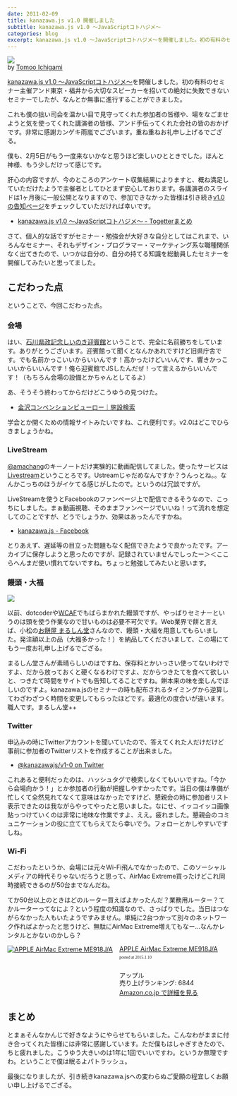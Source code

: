 ```yaml
---
date: 2011-02-09
title: kanazawa.js v1.0 開催しました
subtitle: kanazawa.js v1.0 〜JavaScriptコトハジメ〜 
categories: blog
excerpt: kanazawa.js v1.0 〜JavaScriptコトハジメ〜を開催しました。初の有料のセミナー主催&東京・福井から大切なスピーカーを招いての絶対に失敗できないセミナーでしたが、なんとか無事に進行することができました。
---
```


[![](/mol/images/2011/0209-00.jpg)](https://www.flickr.com/photos/icgm/5419101172/in/photolist-9fP2kF-9fSiYQ-9fP2ot-9fS7AU-9fP2rF-9fS7Gw-9fP2Gv-9fP2Ln-aqbc4o-aqbcc1-aq8v9Z-9yW7zR-a63EJs-aq8v3x-a6zofL-a6McU9-a6Md2j-bRTA2n-6LXda2)  
by [Tomoo Ichigami](https://www.flickr.com/photos/icgm/)

[kanazawa.js v1.0 〜JavaScriptコトハジメ〜](http://kanazawajs.tumblr.com/v1-0/)を開催しました。初の有料のセミナー主催アンド東京・福井から大切なスピーカーを招いての絶対に失敗できないセミナーでしたが、なんとか無事に進行することができました。

これも僕の拙い司会を温かい目で見守ってくれた参加者の皆様や、場をなごませようと気を使ってくれた講演者の皆様、アンド手伝ってくれた会社の皆のおかげです。非常に感謝カンゲキ雨嵐でございます。重ね重ねお礼申し上げるでござる。

僕も、2月5日がもう一度来ないかなと思うほど楽しいひとときでした。ほんと神様、もう少しだけって感じです。

肝心の内容ですが、今のところのアンケート収集結果によりますと、概ね満足していただけたようで主催者としてひとまず安心しております。各講演者のスライドは1ヶ月後に一般公開となりますので、参加できなかった皆様は引き続き[v1.0の告知ページ](http://kanazawajs.tumblr.com/v1-0/)をチェックしていただければ幸いです。

+ [kanazawa.js v1.0 〜JavaScriptコトハジメ〜 - Togetterまとめ](http://togetter.com/li/97471)

さて、個人的な話ですがセミナー・勉強会が大好きな自分としてはこれまで、いろんなセミナー、それもデザイン・プログラマー・マーケティング系な職種関係なく出てきたので、いつかは自分の、自分の持てる知識を総動員したセミナーを開催してみたいと思ってました。

## こだわった点

ということで、今回こだわった点。

### 会場

はい、[石川県政記念しいのき迎賓館](http://www.shiinoki-geihinkan.jp/)ということで、完全に名前勝ちをしています。ありがとうございます。迎賓館って聞くとなんかあれですけど旧県庁舎です。でも名前かっこいいからいいんです！高かったけどいいんです、響きかっこいいからいいんです！俺ら迎賓館でJSしたんだぜ！って言えるからいいんです！（もちろん会場の設備とかちゃんとしてるよ）

あ、そうそう終わってからだけどこうゆうの見つけた。

+ [金沢コンベンションビューロー｜施設検索](http://www.kanazawa-cb.com/search/search_kanazawa.html)

学会とか開くための情報サイトみたいですね、これ便利です。v2.0はどこでひらきましょうかね。

### LiveStream

[@amachang](https://twitter.com/amachang)のキーノートだけ実験的に動画配信してました。使ったサービスは[Livestream](http://new.livestream.com/)ということろです。Ustreamじゃだめなんですか？うんっとね。。なんかこっちのほうがイケてる感じがしたので。というのは冗談ですが。

LiveStreamを使うとFacebookのファンページ上で配信できるそうなので、こっちにしました。まぁ動画視聴、そのままファンページでいいね！って流れを想定してのことですが、どうでしょうか、効果はあったんですかね。

+ [kanazawa.js - Facebook](https://www.facebook.com/kanazawajs?v=app_142371818162&ref=sgm)

とりあえず、遅延等の目立った問題もなく配信できたようで良かったです。アーカイブに保存しようと思ったのですが、記録されていませんでしったー＞＜ここらへんまだ使い慣れてないですね。ちょっと勉強してみたいと思います。

### 饅頭・大福

[![](/mol/images/2011/0209-01.jpg)](https://www.flickr.com/photos/t32k/5417127395/in/photolist-7agkLQ-9fHDbt-9fGcfc/)  

以前、dotcoderや[WCAF](http://www.fisc.jp/weblog/ugf/2010/10/wcaf_seminar_vol4.html)でもばらまかれた饅頭ですが、やっぱりセミナーというのは頭を使う作業なので甘いものは必要不可欠です。Web業界で餅と言えば、小松の[お餅屋 まるしん堂](http://marushindo.com/)さんなので、饅頭・大福を用意してもらいました。発注額以上の品（大福多かった！）を納品してくださいまして、この場にてもう一度お礼申し上げるでござる。

まるしん堂さんが素晴らしいのはですね、保存料とかいっさい使ってないわけですよ、だから放っておくと硬くなるわけですよ、だからつきたてを食べて欲しいと、つきたて時間をサイトでも告知してることですね。餅本来の味を楽しんでほしいのですよ。kanazawa.jsのセミナーの時も配布されるタイミングから逆算してわざわざつく時間を変更してもらったほどです。最適化の度合いが違います。職人です。まるしん堂++

### Twitter

申込みの時にTwitterアカウントを聞いていたので、答えてくれた人だけだけど事前に参加者のTwitterリストを作成することが出来ました。

+ [@kanazawajs/v1-0 on Twitter](https://twitter.com/kanazawajs/lists/v1-0)

これあると便利だったのは、ハッシュタグで検索しなくてもいいですね。「今から会場向かう！」とか参加者の行動が把握しやすかったです。当日の僕は準備が忙しくて全然見れてなくて意味はなかったですけど、懇親会の時に参加者リスト表示できたのは我ながらやってやったと思いました。なにせ、イッコイッコ画像貼っつけていくのは非常に地味な作業ですよ、ええ。疲れました。懇親会のコミュニケーションの役に立ててもらえてたら幸いでう。フォローとかしやすいですしね。

### Wi-Fi

こだわったというか、会場には元々Wi-Fi飛んでなかったので、このソーシャルメディアの時代そりゃないだろうと思って、AirMac Extreme買ったけどこれ同時接続できるのが50台までなんだね。

てか50台以上のときはどのルーター買えばよかったんだ？業務用ルーター？てかルーターってなによ？という程度の知識なので、さっぱりでした。当日はつながらなかった人もいたようですみません。単純に2台つかって別々のネットワーク作ればよかったと思うけど、無駄にAirMac Extreme増えてもなー…なんかレンタルとかないのかしら？

<div class="azlink-box"><div class="azlink-image" style="float:left"><a href="http://www.amazon.co.jp/exec/obidos/ASIN/B00DCM55A8/warikiru-22/" name="azlinklink" target="_blank"><img src="http://ecx.images-amazon.com/images/I/31PWp3-pIgL._SL160_.jpg" alt="APPLE AirMac Extreme ME918J/A" style="border:none" /></a></div><div class="azlink-info" style="float:left;margin-left:15px;line-height:120%"><div class="azlink-name" style="margin-bottom:10px;line-height:120%"><a href="http://www.amazon.co.jp/exec/obidos/ASIN/B00DCM55A8/warikiru-22/" name="azlinklink" target="_blank">APPLE AirMac Extreme ME918J/A</a><div class="azlink-powered-date" style="font-size:7pt;margin-top:5px;font-family:verdana;line-height:120%">posted at 2015.1.10</div></div><div class="azlink-detail"><br />アップル<br />売り上げランキング: 6844<br /></div><div class="azlink-link" style="margin-top:5px"><a href="http://www.amazon.co.jp/exec/obidos/ASIN/B00DCM55A8/warikiru-22/" target="_blank">Amazon.co.jp で詳細を見る</a></div></div><div class="azlink-footer" style="clear:left"></div></div>

## まとめ

とまぁそんなかんじで好きなようにやらせてもらいました。こんなわがままに付き合ってくれた皆様には非常に感謝しています。ただ僕もはしゃぎすきたので、ちと疲れました。こうゆう大きいのは1年に1回でいいですわ。というか無理ですわ。ということで僕は眠るよパトラッシュ。

最後になりましたが、引き続きkanazawa.jsへの変わらぬご愛願の程宜しくお願い申し上げるでござる。

